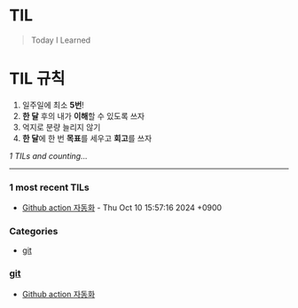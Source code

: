# TIL
> Today I Learned

# TIL 규칙

1. 일주일에 최소 **5번**!
2. **한 달** 후의 내가 **이해**할 수 있도록 쓰자
3. 억지로 분량 늘리지 않기
4. **한 달**에 한 번 **목표**를 세우고 **회고**를 쓰자


_1 TILs and counting..._

---

### 1 most recent TILs

- [Github action 자동화](git/241010.md) - Thu Oct 10 15:57:16 2024 +0900

### Categories

- [git](#git)

### [git](#git)
- [Github action 자동화](git/241010.md)


